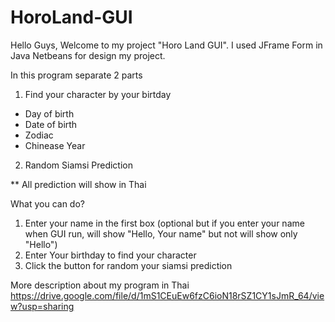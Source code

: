 # HoroLand-GUI

Hello Guys,
Welcome to my project "Horo Land GUI".
I used JFrame Form in Java Netbeans for design my project.

In this program separate 2 parts 
1. Find your character by your birtday 
  - Day of birth
  - Date of birth
  - Zodiac 
  - Chinease Year
2. Random Siamsi Prediction

** All prediction will show in Thai

What you can do?
1. Enter your name in the first box (optional but if you enter your name when GUI run, will show "Hello, Your name" but not will show only "Hello")
2. Enter Your birthday to find your character
3. Click the button for random your siamsi prediction

More description about my program in Thai
https://drive.google.com/file/d/1mS1CEuEw6fzC6ioN18rSZ1CY1sJmR_64/view?usp=sharing
